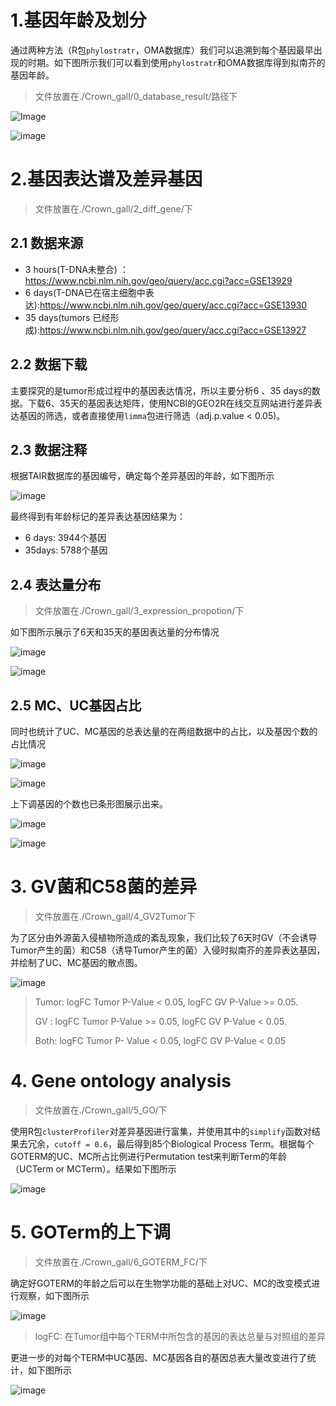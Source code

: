 # 1.基因年龄及划分

通过两种方法（R包`phylostratr`，OMA数据库）我们可以追溯到每个基因最早出现的时期。如下图所示我们可以看到使用`phylostratr`和OMA数据库得到拟南芥的基因年龄。 

> 文件放置在./Crown_gall/0_database_result/路径下

![Image](https://github.com/Hardlearn/Crown_gall/blob/main/IMG-Folder/image-20210415103758960.png)

![image](https://github.com/Hardlearn/Crown_gall/blob/main/IMG-Folder/image-20210415103821912.png)



# 2.基因表达谱及差异基因

> 文件放置在./Crown_gall/2_diff_gene/下

## 2.1 数据来源

- 3 hours(T-DNA未整合) ： https://www.ncbi.nlm.nih.gov/geo/query/acc.cgi?acc=GSE13929
- 6 days(T-DNA已在宿主细胞中表达):https://www.ncbi.nlm.nih.gov/geo/query/acc.cgi?acc=GSE13930
- 35 days(tumors 已经形成):https://www.ncbi.nlm.nih.gov/geo/query/acc.cgi?acc=GSE13927



## 2.2 数据下载

主要探究的是tumor形成过程中的基因表达情况，所以主要分析6 、35 days的数据。下载6、35天的基因表达矩阵，使用NCBI的GEO2R在线交互网站进行差异表达基因的筛选，或者直接使用`limma`包进行筛选（adj.p.value < 0.05)。



## 2.3 数据注释

根据TAIR数据库的基因编号，确定每个差异基因的年龄，如下图所示

![image](https://github.com/Hardlearn/Crown_gall/blob/main/IMG-Folder/image-20210415112124542.png)

最终得到有年龄标记的差异表达基因结果为：

- 6 days: 3944个基因
- 35days: 5788个基因



## 2.4 表达量分布

> 文件放置在./Crown_gall/3_expression_propotion/下

如下图所示展示了6天和35天的基因表达量的分布情况

![image](https://github.com/Hardlearn/Crown_gall/blob/main/IMG-Folder/6d_value_distribution.png)



![image](https://github.com/Hardlearn/Crown_gall/blob/main/IMG-Folder/35d_distribution_value.png)





## 2.5 MC、UC基因占比

同时也统计了UC、MC基因的总表达量的在两组数据中的占比，以及基因个数的占比情况

![image](https://github.com/Hardlearn/Crown_gall/blob/main/IMG-Folder/UC_MC_sum_value.png)

![image](https://github.com/Hardlearn/Crown_gall/blob/main/IMG-Folder/propotion%20of%20diff%20genes.png)





上下调基因的个数也已条形图展示出来。



![image](https://github.com/Hardlearn/Crown_gall/blob/main/IMG-Folder/6days_regulate.png)

![image](https://github.com/Hardlearn/Crown_gall/blob/main/IMG-Folder/35days_regulate.png)



# 3.  GV菌和C58菌的差异

> 文件放置在./Crown_gall/4_GV2Tumor下

为了区分由外源菌入侵植物所造成的紊乱现象，我们比较了6天时GV（不会诱导Tumor产生的菌）和C58（诱导Tumor产生的菌）入侵时拟南芥的差异表达基因，并绘制了UC、MC基因的散点图。

![image](https://github.com/Hardlearn/Crown_gall/blob/main/IMG-Folder/UC_plot.png)

> Tumor: logFC Tumor P-Value < 0.05, logFC GV P-Value >= 0.05.
>
> GV : logFC Tumor P-Value >= 0.05, logFC GV P-Value < 0.05.
>
> Both: logFC Tumor P- Value < 0.05, logFC GV P-Value < 0.05



# 4. Gene ontology analysis

> 文件放置在./Crown_gall/5_GO/下

使用R包`clusterProfiler`对差异基因进行富集，并使用其中的`simplify`函数对结果去冗余，`cutoff = 0.6`，最后得到85个Biological Process Term。根据每个GOTERM的UC、MC所占比例进行Permutation test来判断Term的年龄（UCTerm or MCTerm）。结果如下图所示

![image](https://github.com/Hardlearn/Crown_gall/blob/main/IMG-Folder/image-20210415135311822.png)





# 5. GOTerm的上下调

> 文件放置在./Crown_gall/6_GOTERM_FC/下

确定好GOTERM的年龄之后可以在生物学功能的基础上对UC、MC的改变模式进行观察，如下图所示

![image](https://github.com/Hardlearn/Crown_gall/blob/main/IMG-Folder/GOTERM_logFC.png)

> logFC: 在Tumor组中每个TERM中所包含的基因的表达总量与对照组的差异



更进一步的对每个TERM中UC基因、MC基因各自的基因总表大量改变进行了统计，如下图所示



![image](https://github.com/Hardlearn/Crown_gall/blob/main/IMG-Folder/UCMC_gene_logFC.png)
